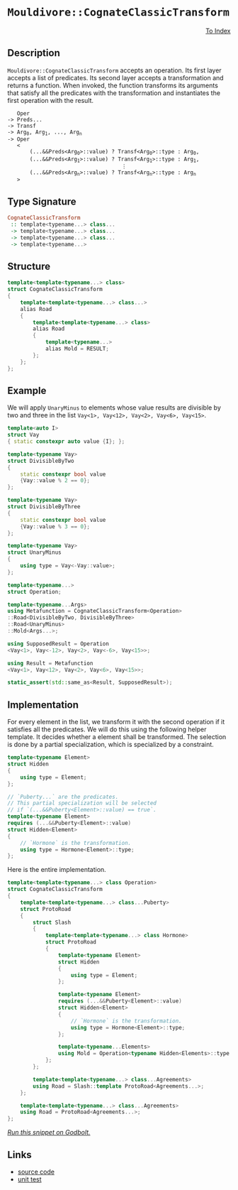 <!-- Copyright 2024 Feng Mofan
SPDX-License-Identifier: Apache-2.0 -->

# `Mouldivore::CognateClassicTransform`

<p style='text-align: right;'><a href="../../../facilities/metafunctions.md#mouldivore-cognate-classic-transform">To Index</a></p>

## Description

`Mouldivore::CognateClassicTransform` accepts an operation.
Its first layer accepts a list of predicates.
Its second layer accepts a transformation and returns a function.
When invoked, the function transforms its arguments that satisfy all the predicates with the transformation and instantiates the first operation with the result.

<pre><code>   Oper
-> Preds...
-> Transf
-> Arg<sub>0</sub>, Arg<sub>1</sub>, ..., Arg<sub>n</sub>
-> Oper
   <
       (...&&Preds&lt;Arg<sub>0</sub>&gt;::value) ? Transf&lt;Arg<sub>0</sub>&gt;::type : Arg<sub>0</sub>,
       (...&&Preds&lt;Arg<sub>1</sub>&gt;::value) ? Transf&lt;Arg<sub>1</sub>&gt;::type : Arg<sub>1</sub>,
                                    &vellip;
       (...&&Preds&lt;Arg<sub>n</sub>&gt;::value) ? Transf&lt;Arg<sub>n</sub>&gt;::type : Arg<sub>n</sub>
   ></code></pre>

## Type Signature

```Haskell
CognateClassicTransform
 :: template<typename...> class...
 -> template<typename...> class...
 -> template<typename...> class...
 -> template<typename...>
```

## Structure

```C++
template<template<typename...> class>
struct CognateClassicTransform
{
    template<template<typename...> class...>
    alias Road
    {
        template<template<typename...> class>
        alias Road
        {
            template<typename...>
            alias Mold = RESULT;
        };
    };
};
```

## Example

We will apply `UnaryMinus` to elements whose value results are divisible by two and three in the list `Vay<1>, Vay<12>, Vay<2>, Vay<6>, Vay<15>`.

```C++
template<auto I>
struct Vay
{ static constexpr auto value {I}; };

template<typename Vay>
struct DivisibleByTwo
{
    static constexpr bool value
    {Vay::value % 2 == 0};
};

template<typename Vay>
struct DivisibleByThree
{
    static constexpr bool value
    {Vay::value % 3 == 0};
};

template<typename Vay>
struct UnaryMinus
{
    using type = Vay<-Vay::value>;
};

template<typename...>
struct Operation;

template<typename...Args>
using Metafunction = CognateClassicTransform<Operation>
::Road<DivisibleByTwo, DivisibleByThree>
::Road<UnaryMinus>
::Mold<Args...>;

using SupposedResult = Operation
<Vay<1>, Vay<-12>, Vay<2>, Vay<-6>, Vay<15>>;

using Result = Metafunction
<Vay<1>, Vay<12>, Vay<2>, Vay<6>, Vay<15>>;

static_assert(std::same_as<Result, SupposedResult>);
```

## Implementation

For every element in the list, we transform it with the second operation if it satisfies all the predicates.
We will do this using the following helper template.
It decides whether a element shall be transformed.
The selection is done by a partial specialization, which is specialized by a constraint.

```C++
template<typename Element>
struct Hidden 
{
    using type = Element;
};

// `Puberty...` are the predicates.
// This partial specialization will be selected
// if `(...&&Puberty<Element>::value) == true`.
template<typename Element>
requires (...&&Puberty<Element>::value)
struct Hidden<Element>
{
    // `Hormone` is the transformation.
    using type = Hormone<Element>::type;
};
```

Here is the entire implementation.

```C++
template<template<typename...> class Operation>
struct CognateClassicTransform
{
    template<template<typename...> class...Puberty>
    struct ProtoRoad
    {
        struct Slash
        {
            template<template<typename...> class Hormone>
            struct ProtoRoad
            {
                template<typename Element>
                struct Hidden 
                {
                    using type = Element;
                };

                template<typename Element>
                requires (...&&Puberty<Element>::value)
                struct Hidden<Element>
                {
                    // `Hormone` is the transformation.
                    using type = Hormone<Element>::type;
                };

                template<typename...Elements>
                using Mold = Operation<typename Hidden<Elements>::type...>;
            };
        };

        template<template<typename...> class...Agreements>
        using Road = Slash::template ProtoRoad<Agreements...>;
    };

    template<template<typename...> class...Agreements>
    using Road = ProtoRoad<Agreements...>;
};
```

[*Run this snippet on Godbolt.*](https://godbolt.org/#z:OYLghAFBqd5QCxAYwPYBMCmBRdBLAF1QCcAaPECAMzwBtMA7AQwFtMQByARg9KtQYEAysib0QXACx8BBAKoBnTAAUAHpwAMvAFYTStJg1DIApACYAQuYukl9ZATwDKjdAGFUtAK4sGIMwCcpK4AMngMmAByPgBGmMQSGqQADqgKhE4MHt6%2B/kGp6Y4CYRHRLHEJXEl2mA6ZQgRMxATZPn6Btpj2RQwNTQQlUbHxibaNza25HQrjA%2BFD5SNVAJS2qF7EyOwcBJgsyQa7JgDMbrv7h5gnZwCeyYysmAB0LyfYANTIBgoK7wDy92ITB6bxMGgAgjNiF4HO8PMBmLs3N90sgACpAhgKfjEFhg8EmADsVgh7zJ73OB2BV1OlMu1wIdwebBeTzenxRrOUXgqjNBpPJUJhBHeymIqCIACVUEx0Pjye8iSTwQqFULYUJvgh5aqyUqdbqFXTqQy9lSjrSmcwWa9jh8vkwfu8ABIkFgCGnYA2GsnqkViiWoaWy70%2B/UCn2640W273a2Yd7YehsQT8lWR3V%2Bl14dBYBiKiMZ8nh9NFw1edJGClMxXHAAiieTjAIJ2VZYVRLrrfxoaL0ZpseZCaTe2bafb5OImAAjl48FPfhBWeYAGyr7m8m7XEcplt2kAgABuYi8mGWvYzWedObz26bqbtF8jJYnuoA9G/FSuNK7cR6TN%2B7x4L8BAIAmBCYtibrApkbKFq%2B7wVuEwDVvctYNr%2B7oRHeo4PtgB6Mvc3bwUWnbEQSJEZv2DJWo8rI7s2Cjjq%2BSFVgAsp46Dof8gIwQINFxo82a5owOG7kx%2B4gIRzy2l6xxtqRhJdvJT5kSpEJPtRtJmvSlqCTabJ2hyjoKKy4LAFOuEEBJXqUYhlYocGXEnA2mqOkgUk6dSorilKMpyqc5mWeJy6PuppaKkp5HelpZxeTG0nxqF9qci8QWYFZNneqxjn%2BdxAZ%2BSGgUWRlIWydFUXhfib4AFR1fVDWNW%2B1UNe8aKYDMvwNc1EK1Y1/X1T1FEEmYxzhF8XhYLWbheI4tCEFuj4aRCsVMLNqDvAAkmmWYcQwgYMFuGnEu8MwwcgnwCDMmCqMkxDvGtRDvMe3gJkq22VRYkXKcqLX1e8dZ4IewF4DE9AWDcaIAO4bd1%2BKxYlQkAGpiDtEHCgDQMg2DmAQ9DqA9sS3pnY4F1oFiuy3fdMSoJ4z0nlchZKijtAHi9p6KmYACs7xmOhLnvBoam/Z9Pa9a1gPA%2BkON4wglnvHDK3xQOiNsO8LNo9CsKS9j4OQ3LGWEwpvqNKTl0Uzdd3vDTdPs4zEXM2IbMM5zPPHPz9aC8LhM/WL4J9XV7xyMwxA3Gx4QVgrg3w8rAlDurqNLZC6OwsHTRhxHTHHcb9nIahb2e3tB2LW4AC0LPO69oJVaLy3%2B612CqKwBwJor4II7RBmaxjALxHxDDRUrFwmnpQ5mcQwBZRCOXvGxmCNFQXgMHUAjcfCiKYMiJl4OikE4nipy90CIJJweTnXDr0t6/jpCY1LoPXwbnr4mf/nXGnofhwwFZpgeHG0AFNw4IJ6mXKlVaeDl3hCC8MkAomB0CSg6l4WgIoBZH37j2U4RciCHWuFwN4t9sECBLqXLgZgCGzwEMXa45C7SEKoTgkha46GUP2owvBXNq5yV%2BhAvOiCFDINQYXeeTBF7LxBBpLBDDiF4IoUQ3BpwyFyOkQotwtDsD0LYTI04zCNGsOoYozhYVuF%2BxJjvAA%2BiZeIBAIAzHQAeBQjxLESTcPwwRt9oGwLSPAtxKC3jnnkhwVYrMOBc14H4DgWhSCoE4G4aw1hTrrE2G9UaPBSAEE0EE1YABrEAXMzBPEJGYSQAAOEpXMNABHyRoFcJTjj6E4JIXgLBEhJAiVEmJHBeAKBAEkDJkSgmkDgLAGAiAQDrAIMkWa5BKBoH2HQeIkRHicFUCUlcpcVySHeMAZAF0pBPDMLweBhASA5j0PwQQIgxDsCkDIQQigVDqAGaQXQXBSBQyBMkTgPBgmcDCaQdpvBOl/FmlMkUqAqDvFWeszZ2zdnvH2XzCAHh5n0HuuYY4XBli8H6VoVYEAkBzOSAssgFAIBEpJSAYAUgzB8DoLsYgPSIAxEyaQGI4R07fN4OykONw/gxG0LUfpaS5m7j%2BAwWgNxWVYBiF4YAbgxC0B6dwXgWAWCGGAOIZ5%2BApx1EPB1VlN1aizW2Gk8IuwQlRPmjEIEocPBYFZRBPALSVWkH1cQGmSg6x7A1fNIwmTVhUAMJPJGeBMBQ17hEtJFzhCiHELcmNDy1CstefoDVKB4mWH0KDHpkBVioGSD0ZVpc7EuVMJYawZgOnuuIDmA1ebOjdEyC4Bg7hPBtD0KEeYZQKh6AKBkAQkw/BvP7T0QYPaliNqFfUWYQ69A1BXr0WY47hiVDGP0OdbyzrNBXYsSoqwFBJK2BIX5oTwmss6VCtZGytk7L2ZIA57wIC4BOei1J2L0kBtWGBWUIwIA5JAJIY4TwAjHEJJIDQkhinfg0FzFcQQQlNNIC0zFTwVxcFqQEEpGGuaSC4FzUDK4AUXs4N03pn6Bn4tGQS8ZoLplkopWipZbBOBNBYIeQkpcmDGSrFwAITwuBPCiccogtb7FvJjVc%2BN0hE1KGTc83QtKPlMC%2BSq09/zAXRM4CCyZs13gQoeriDjXGeMoT4wJoTT6UXErRZzY4ZgP24sGTRxj8QZnktQKikYbHjMOiMHxqodKUHxCZSy55PLOWuoi6HflgqHBctIKK5s4rJXSswLK%2BVirlVpLVb67YUSdXTv1cq4TqhjW7AS%2BarorLrW2puPa/LOLa0urSe6z1mBvXqqMH60AlG%2BDBoUKG8NkaEuSbjTcmTsgk1PKiYptN/ry1WCzda3N/7omFsyMW0t9ZFuVurfEMT9a1sLp6C2ttORh3BFbbu3tI60gDqyO23Id3CiZBu5Ok7M6N1Pcu59gQfQd3dtXfO2dP2Qf9He/utYGxj1YoaWe4jzzL0%2Bc49xvzZn%2BOCY0E%2Bl9om7NYpxV%2B0gP6sAJDW4h5pIBjj8cg4SAjhJCTHCg5ITZbzNOdLI30gNQzqNIAmWC9zrniDMe2Gx2FLAFCHguoeczlwZhHPwKJs5EnZBSYm3c%2BQcmZs6Cp%2B8z5XL1PnqR9puj4LIVi62RLqXz1ZfUhmFZzzNn4h2eOI57nLnHcksF57tFR5kCwPMTLgI5i5cEEsbiTZQWGWhdZdFqVUWOUxYFUKhLSXBApfjwV9LcqFW0CVQl3L3XGukEK3qg1zyjXIBNZVwQ1Xnm1fTg1x1zWEtte8Z131yFudBqYCGsNEa4yjdV%2BNiQk37la5TbrgwC3M02BW/AfNG2rqcDfHYjNFbLBVqBTWutq2D1dGnc4CArhN1XfQJDvt92ein9HW9oHe750H8XQDloYOt1P56C/i/W7QcXfB4D0oYHOHQ9GHG5Q3RHDpTgQzFgcXSXaXW3XYe3Z9RXEgfHN3Sjb9TAX9MnU9JDFpQIJ4Y4Y4LmCpPDDQDQIgwkWpCAoFUjWwcjJzZYADSQQkA5OnLgKQAIWnUDLgQkeHY4I3SArpCjPFU9Q5GgrTYQxg1Yd1dIZwSQIAA%3D)

## Links

- [source code](../../../../conceptrodon/descend/mouldivore/cognate_classic_transform.hpp)
- [unit test](../../../../tests/unit/metafunctions/mouldivore/cognate_classic_transform.test.hpp)
